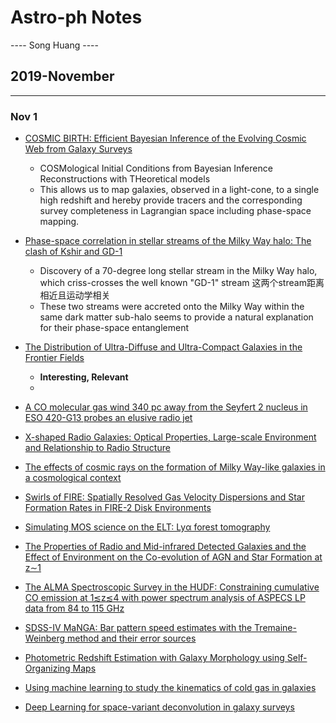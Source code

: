 # Astro-ph Notes

---- Song Huang ----

## 2019-November

----

### Nov 1

* [COSMIC BIRTH: Efficient Bayesian Inference of the Evolving Cosmic Web from Galaxy Surveys](https://arxiv.org/abs/1910.00284)
  * COSMological Initial Conditions from Bayesian Inference Reconstructions with THeoretical models
  * This allows us to map galaxies, observed in a light-cone, to a single high redshift and hereby provide tracers and the corresponding survey completeness in Lagrangian space including phase-space mapping.

* [Phase-space correlation in stellar streams of the Milky Way halo: The clash of Kshir and GD-1](https://arxiv.org/abs/1910.00009)
  * Discovery of a 70-degree long stellar stream in the Milky Way halo, which criss-crosses the well known "GD-1" stream 这两个stream距离相近且运动学相关
  * These two streams were accreted onto the Milky Way within the same dark matter sub-halo seems to provide a natural explanation for their phase-space entanglement

* [The Distribution of Ultra-Diffuse and Ultra-Compact Galaxies in the Frontier Fields](https://arxiv.org/abs/1910.00011)
  * **Interesting, Relevant**
  * 

* [A CO molecular gas wind 340 pc away from the Seyfert 2 nucleus in ESO 420-G13 probes an elusive radio jet](https://arxiv.org/abs/1910.00015)

* [X-shaped Radio Galaxies: Optical Properties, Large-scale Environment and Relationship to Radio Structure](https://arxiv.org/abs/1910.00016)

* [The effects of cosmic rays on the formation of Milky Way-like galaxies in a cosmological context](https://arxiv.org/abs/1910.00019)

* [Swirls of FIRE: Spatially Resolved Gas Velocity Dispersions and Star Formation Rates in FIRE-2 Disk Environments](https://arxiv.org/abs/1910.00020)

* [Simulating MOS science on the ELT: Lyα forest tomography](https://arxiv.org/abs/1910.00021)

* [The Properties of Radio and Mid-infrared Detected Galaxies and the Effect of Environment on the Co-evolution of AGN and Star Formation at z∼1](https://arxiv.org/abs/1910.00024)

* [The ALMA Spectroscopic Survey in the HUDF: Constraining cumulative CO emission at 1≲z≲4 with power spectrum analysis of ASPECS LP data from 84 to 115 GHz](https://arxiv.org/abs/1910.00028)

* [SDSS-IV MaNGA: Bar pattern speed estimates with the Tremaine-Weinberg method and their error sources](https://arxiv.org/abs/1910.00090)

* [Photometric Redshift Estimation with Galaxy Morphology using Self-Organizing Maps](https://arxiv.org/abs/1910.00210)

* [Using machine learning to study the kinematics of cold gas in galaxies](https://arxiv.org/abs/1910.00291)

* [Deep Learning for space-variant deconvolution in galaxy surveys](https://arxiv.org/abs/1910.00443)